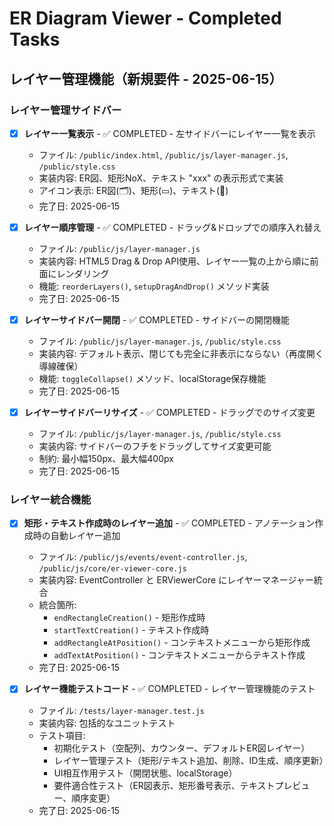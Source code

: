 # ER Diagram Viewer - Completed Tasks

## レイヤー管理機能（新規要件 - 2025-06-15）

### レイヤー管理サイドバー
- [x] **レイヤー一覧表示** - ✅ COMPLETED - 左サイドバーにレイヤー一覧を表示
  - ファイル: `/public/index.html`, `/public/js/layer-manager.js`, `/public/style.css`
  - 実装内容: ER図、矩形NoX、テキスト "xxx" の表示形式で実装
  - アイコン表示: ER図(🗂️)、矩形(▭)、テキスト(📝)
  - 完了日: 2025-06-15

- [x] **レイヤー順序管理** - ✅ COMPLETED - ドラッグ&ドロップでの順序入れ替え
  - ファイル: `/public/js/layer-manager.js`
  - 実装内容: HTML5 Drag & Drop API使用、レイヤー一覧の上から順に前面にレンダリング
  - 機能: `reorderLayers()`, `setupDragAndDrop()` メソッド実装
  - 完了日: 2025-06-15

- [x] **レイヤーサイドバー開閉** - ✅ COMPLETED - サイドバーの開閉機能
  - ファイル: `/public/js/layer-manager.js`, `/public/style.css`
  - 実装内容: デフォルト表示、閉じても完全に非表示にならない（再度開く導線確保）
  - 機能: `toggleCollapse()` メソッド、localStorage保存機能
  - 完了日: 2025-06-15

- [x] **レイヤーサイドバーリサイズ** - ✅ COMPLETED - ドラッグでのサイズ変更
  - ファイル: `/public/js/layer-manager.js`, `/public/style.css`
  - 実装内容: サイドバーのフチをドラッグしてサイズ変更可能
  - 制約: 最小幅150px、最大幅400px
  - 完了日: 2025-06-15

### レイヤー統合機能
- [x] **矩形・テキスト作成時のレイヤー追加** - ✅ COMPLETED - アノテーション作成時の自動レイヤー追加
  - ファイル: `/public/js/events/event-controller.js`, `/public/js/core/er-viewer-core.js`
  - 実装内容: EventController と ERViewerCore にレイヤーマネージャー統合
  - 統合箇所: 
    - `endRectangleCreation()` - 矩形作成時
    - `startTextCreation()` - テキスト作成時
    - `addRectangleAtPosition()` - コンテキストメニューから矩形作成
    - `addTextAtPosition()` - コンテキストメニューからテキスト作成
  - 完了日: 2025-06-15

- [x] **レイヤー機能テストコード** - ✅ COMPLETED - レイヤー管理機能のテスト
  - ファイル: `/tests/layer-manager.test.js`
  - 実装内容: 包括的なユニットテスト
  - テスト項目:
    - 初期化テスト（空配列、カウンター、デフォルトER図レイヤー）
    - レイヤー管理テスト（矩形/テキスト追加、削除、ID生成、順序更新）
    - UI相互作用テスト（開閉状態、localStorage）
    - 要件適合性テスト（ER図表示、矩形番号表示、テキストプレビュー、順序変更）
  - 完了日: 2025-06-15